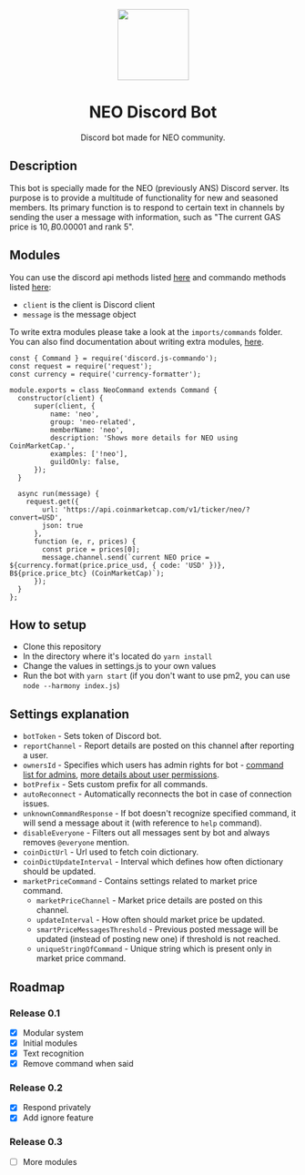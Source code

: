 <p align="center">
  <img 
    src="http://res.cloudinary.com/vidsy/image/upload/v1503160820/CoZ_Icon_DARKBLUE_200x178px_oq0gxm.png" 
    width="125px"
  >
</p>

<h1 align="center">NEO Discord Bot</h1>

<p align="center">
  Discord bot made for NEO community.
</p>

## Description
This bot is specially made for the NEO (previously ANS) Discord server. Its purpose is to provide a multitude of functionality for new and seasoned members. Its primary function is to respond to certain text in channels by sending the user a message with information, such as "The current GAS price is $10, B$0.00001 and rank 5". <!--did I copy that correctly? Adding to that, maybe a list of current possible commands would be at place here?-->

## Modules
You can use the discord api methods listed [here](https://discord.js.org/#/docs/main/stable/general/welcome) and commando methods listed [here](https://discord.js.org/#/docs/commando/master/general/welcome):

- `client` is the client is Discord client
- `message` is the message object

To write extra modules please take a look at the `imports/commands` folder.
You can also find documentation about writing extra modules, [here](https://github.com/discordjs/Commando-guide/blob/master/making-your-first-command.md).
```
const { Command } = require('discord.js-commando');
const request = require('request');
const currency = require('currency-formatter');

module.exports = class NeoCommand extends Command {
  constructor(client) {
      super(client, {
          name: 'neo',
          group: 'neo-related',
          memberName: 'neo',
          description: 'Shows more details for NEO using CoinMarketCap.',
          examples: ['!neo'],
          guildOnly: false,
      });
  }

  async run(message) {
    request.get({
        url: 'https://api.coinmarketcap.com/v1/ticker/neo/?convert=USD',
        json: true
      },
      function (e, r, prices) {
        const price = prices[0];
        message.channel.send(`current NEO price = ${currency.format(price.price_usd, { code: 'USD' })}, B${price.price_btc} (CoinMarketCap)`);
      });
  }
};
```

## How to setup
 - Clone this repository
 - In the directory where it's located do `yarn install`
 - Change the values in settings.js to your own values
 - Run the bot with `yarn start` (if you don't want to use pm2, you can use `node --harmony index.js`)

## Settings explanation
 - `botToken` - Sets token of Discord bot.
 - `reportChannel` - Report details are posted on this channel after reporting a user.
 - `ownersId` - Specifies which users has admin rights for bot - [command list for admins](https://github.com/discordjs/Commando/blob/master/docs/commands/builtins.md), [more details about user permissions](https://dragonfire535.gitbooks.io/discord-js-commando-beginners-guide/content/checking-for-user-permissions.html).
 - `botPrefix` - Sets custom prefix for all commands.
 - `autoReconnect` - Automatically reconnects the bot in case of connection issues.
 - `unknownCommandResponse` - If bot doesn't recognize specified command, it will send a message about it (with reference to `help` command).
 - `disableEveryone` - Filters out all messages sent by bot and always removes `@everyone` mention.
 - `coinDictUrl` - Url used to fetch coin dictionary.
 - `coinDictUpdateInterval` - Interval which defines how often dictionary should be updated.
 - `marketPriceCommand` - Contains settings related to market price command.
   - `marketPriceChannel` - Market price details are posted on this channel.
   - `updateInterval` - How often should market price be updated.
   - `smartPriceMessagesThreshold` - Previous posted message will be updated (instead of posting new one) if threshold is not reached.
   - `uniqueStringOfCommand` - Unique string which is present only in market price command.

## Roadmap

### Release 0.1
- [x] Modular system
- [x] Initial modules
- [x] Text recognition
- [x] Remove command when said

### Release 0.2
- [x] Respond privately
- [x] Add ignore feature

### Release 0.3
- [ ] More modules
